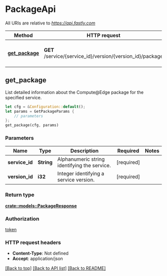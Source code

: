 # PackageApi

All URIs are relative to *https://api.fastly.com*

Method | HTTP request | Description
------------- | ------------- | -------------
[**get_package**](PackageApi.md#get_package) | **GET** /service/{service_id}/version/{version_id}/package | Get details of the service's Compute@Edge package.



## get_package

List detailed information about the Compute@Edge package for the specified service.

```rust
let cfg = &Configuration::default();
let params = GetPackageParams {
    // parameters
};
get_package(cfg, params)
```

### Parameters


Name | Type | Description  | Required | Notes
------------- | ------------- | ------------- | ------------- | -------------
**service_id** | **String** | Alphanumeric string identifying the service. | [required] |
**version_id** | **i32** | Integer identifying a service version. | [required] |

### Return type

[**crate::models::PackageResponse**](PackageResponse.md)

### Authorization

[token](../README.md#token)

### HTTP request headers

- **Content-Type**: Not defined
- **Accept**: application/json

[[Back to top]](#) [[Back to API list]](../README.md#documentation-for-api-endpoints) [[Back to README]](../README.md)


